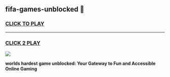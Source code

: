 
## fifa-games-unblocked 👋
<h3>
<a href="https://premium.freeplayer.one?title=fifa-games-unblocked&ref=14F">CLICK TO PLAY</a></h3>
<hr>

<h3>
<a href="https://premium.freeplayer.one?title=fifa-games-unblocked&ref=14F">CLICK 2 PLAY</a>
  
</h3>

<a href="https://premium.freeplayer.one?title=fifa-games-unblocked&ref=12F/"><img src="https://clearcache.store/games.png"></a>


**worlds hardest game unblocked: Your Gateway to Fun and Accessible Online Gaming**
